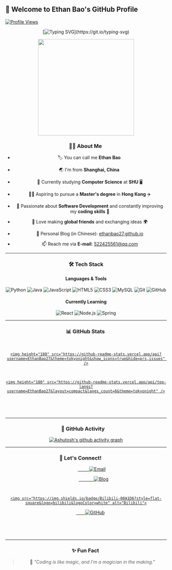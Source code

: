 ## 👋 **Welcome to Ethan Bao's GitHub Profile**  
[![Profile Views](https://komarev.com/ghpvc/?username=EthanBao27&color=blueviolet&style=flat)](https://github.com/EthanBao27)


<div align="center">
  
  [![Typing SVG](https://readme-typing-svg.herokuapp.com?font=Fira+Code&weight=600&pause=1000&color=31F7FF&width=435&lines=HI+There!+I+am+Ethan+Bao;Let's+Enjoy+The+Process+Of+Coding!)](https://git.io/typing-svg)
  
  <img src="https://media.giphy.com/media/78XCFBGOlS6keY1Bil/giphy.gif" width="300" />

### 👨‍💻 **About Me** 

- 🏷️ You can call me **Ethan Bao** 
- 🌏 I'm from **Shanghai, China** 
- 📖 Currently studying **Computer Science** at **SHU** 🖥️

- 🧑‍🎓 Aspiring to pursue a **Master's degree** in **Hong Kong** ✈️

- 💟 Passionate about **Software Development** and constantly improving my **coding skills** 💪

- 🤝 Love making **global friends** and exchanging ideas 🌍

- 📝 Personal Blog (in Chinese): [ethanbao27.github.io](https://abalone27.github.io)

- 📫 Reach me via **E-mail**: [522425561@qq.com](mailto:522425561@qq.com)


---

### 🛠️ **Tech Stack**

#### Languages & Tools
![Python](https://img.shields.io/badge/Python-3776AB?style=flat-square&logo=python&logoColor=white)
![Java](https://img.shields.io/badge/Java-007396?style=flat-square&logo=java&logoColor=white)
![JavaScript](https://img.shields.io/badge/JavaScript-F7DF1E?style=flat-square&logo=javascript&logoColor=black)
![HTML5](https://img.shields.io/badge/HTML5-E34F26?style=flat-square&logo=html5&logoColor=white)
![CSS3](https://img.shields.io/badge/CSS3-1572B6?style=flat-square&logo=css3&logoColor=white)
![MySQL](https://img.shields.io/badge/MySQL-4479A1?style=flat-square&logo=mysql&logoColor=white)
![Git](https://img.shields.io/badge/Git-F05032?style=flat-square&logo=git&logoColor=white)
![GitHub](https://img.shields.io/badge/GitHub-181717?style=flat-square&logo=github&logoColor=white)

#### Currently Learning
![React](https://img.shields.io/badge/React-61DAFB?style=flat-square&logo=react&logoColor=black)
![Node.js](https://img.shields.io/badge/Node.js-339933?style=flat-square&logo=node.js&logoColor=white)
![Spring](https://img.shields.io/badge/Spring-6DB33F?style=flat-square&logo=spring&logoColor=white)


---

### 📊 **GitHub Stats** 
<div align="center">  
  <a href="https://github.com/anuraghazra/github-readme-stats">


    <img height="180" src="https://github-readme-stats.vercel.app/api?username=EthanBao27&theme=tokyonight&show_icons=true&hide=prs,issues" />


  </a>   
  <a href="https://github.com/anuraghazra/github-readme-stats">




    <img height="180" src="https://github-readme-stats.vercel.app/api/top-langs?username=EthanBao27&layout=compact&langs_count=6&theme=tokyonight" />





  </a>     
</div>     

---

### 🎯 **GitHub Activity**     
[![Ashutosh's github activity graph](https://github-readme-activity-graph.vercel.app/graph?username=EthanBao27&theme=tokyo-night)](https://github.com/ashutosh00710/github-readme-activity-graph)







---


### 🚀 **Let's Connect!**         

<div align="center">        
  <a href="mailto:522425561@qq.com">        
    <img src="https://img.shields.io/badge/Email-EA4335?style=flat-square&logo=gmail&logoColor=white" alt="Email">








  </a>           
  <a href="https://ethanbao27.github.io">           
    <img src="https://img.shields.io/badge/Blog-181717?style=flat-square&logo=github&logoColor=white" alt="Blog">











  </a>         
  <a href="https://space.bilibili.com/31855043?spm_id_from=333.1007.0.0">









    <img src="https://img.shields.io/badge/Bilibili-00A1D6?style=flat-square&logo=bilibili&logoColor=white" alt="Bilibili">







  </a>      
  <a href="https://github.com/EthanBao27">      
    <img src="https://img.shields.io/badge/GitHub-181717?style=flat-square&logo=github&logoColor=white" alt="GitHub">





  </a>  
</div>  

---

### ✨ **Fun Fact** 

> 🌟 *"Coding is like magic, and I'm a magician in the making."*


